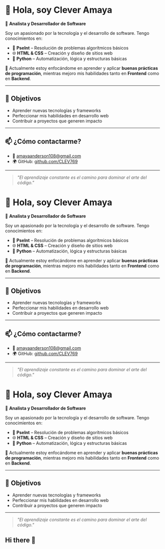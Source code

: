 # 👋 Hola, soy Clever Amaya

🎯 **Analista y Desarrollador de Software**

Soy un apasionado por la tecnología y el desarrollo de software. Tengo conocimientos en:

- 🧠 **PseInt** – Resolución de problemas algorítmicos básicos  
- 🌐 **HTML & CSS** – Creación y diseño de sitios web  
- 🐍 **Python** – Automatización, lógica y estructuras básicas

🔧 Actualmente estoy enfocándome en aprender y aplicar **buenas prácticas de programación**, mientras mejoro mis habilidades tanto en **Frontend** como en **Backend**.

---

## 🚀 Objetivos

- Aprender nuevas tecnologías y frameworks  
- Perfeccionar mis habilidades en desarrollo web  
- Contribuir a proyectos que generen impacto  

---

## 📫 ¿Cómo contactarme?

- 📧 amayaanderson108@gmail.com  
- 🌍 GitHub: [github.com/CLEV769](https://github.com/CLEV769)

---

> *"El aprendizaje constante es el camino para dominar el arte del código."*
# 👋 Hola, soy Clever Amaya

🎯 **Analista y Desarrollador de Software**

Soy un apasionado por la tecnología y el desarrollo de software. Tengo conocimientos en:

- 🧠 **PseInt** – Resolución de problemas algorítmicos básicos  
- 🌐 **HTML & CSS** – Creación y diseño de sitios web  
- 🐍 **Python** – Automatización, lógica y estructuras básicas

🔧 Actualmente estoy enfocándome en aprender y aplicar **buenas prácticas de programación**, mientras mejoro mis habilidades tanto en **Frontend** como en **Backend**.

---

## 🚀 Objetivos

- Aprender nuevas tecnologías y frameworks  
- Perfeccionar mis habilidades en desarrollo web  
- Contribuir a proyectos que generen impacto  

---

## 📫 ¿Cómo contactarme?

- 📧 amayaanderson108@gmail.com  
- 🌍 GitHub: [github.com/CLEV769](https://github.com/CLEV769)

---

> *"El aprendizaje constante es el camino para dominar el arte del código."*
# 👋 Hola, soy Clever Amaya

🎯 **Analista y Desarrollador de Software**

Soy un apasionado por la tecnología y el desarrollo de software. Tengo conocimientos en:

- 🧠 **PseInt** – Resolución de problemas algorítmicos básicos
- 🌐 **HTML & CSS** – Creación y diseño de sitios web
- 🐍 **Python** – Automatización, lógica y estructuras básicas

🔧 Actualmente estoy enfocándome en aprender y aplicar **buenas prácticas de programación**, mientras mejoro mis habilidades tanto en **Frontend** como en **Backend**.

---

## 🚀 Objetivos

- Aprender nuevas tecnologías y frameworks
- Perfeccionar mis habilidades en desarrollo web
- Contribuir a proyectos que generen impacto

---

> *"El aprendizaje constante es el camino para dominar el arte del código."*

## Hi there 👋

<!--
**CLEV769/CLEV769** is a ✨ _special_ ✨ repository because its `README.md` (this file) appears on your GitHub profile.

Here are some ideas to get you started:

- 🔭 I’m currently working on ...
- 🌱 I’m currently learning ...
- 👯 I’m looking to collaborate on ...
- 🤔 I’m looking for help with ...
- 💬 Ask me about ...
- 📫 How to reach me: ...
- 😄 Pronouns: ...
- ⚡ Fun fact: ...
-->
